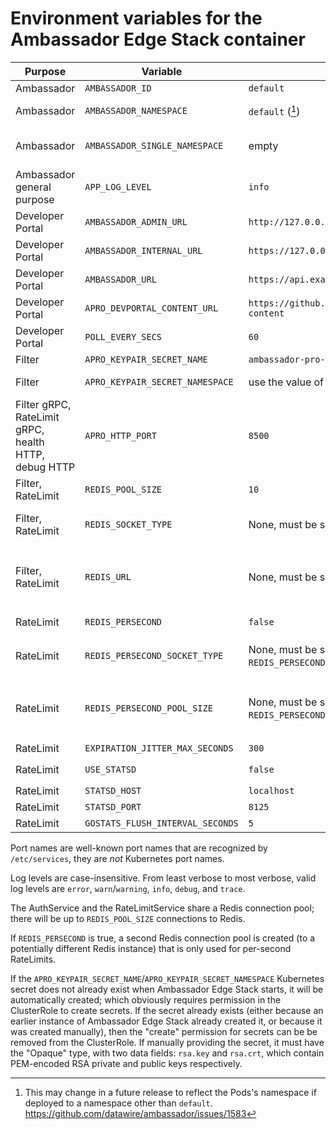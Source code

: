 # Environment variables for the Ambassador Edge Stack container


| Purpose | Variable | Default  | Value type    |
|----------------------------------	|---------------------------------------------------	|-------------------------------------------------------------------------------	|------------------------------------------------------	|
| Ambassador	| `AMBASSADOR_ID`	| `default`	| Plain string	|
| Ambassador	| `AMBASSADOR_NAMESPACE`	| `default` ([^1])	| Kubernetes namespace	|
| Ambassador	| `AMBASSADOR_SINGLE_NAMESPACE`	| empty	| Boolean; non-empty=true, empty=false	|
| Ambassador general purpose	| `APP_LOG_LEVEL`	| `info`	| Log level	|
| Developer Portal	| `AMBASSADOR_ADMIN_URL`	| `http://127.0.0.1:8877`	| URL	|
| Developer Portal	| `AMBASSADOR_INTERNAL_URL`	| `https://127.0.0.1:8443`	| URL	|
| Developer Portal	| `AMBASSADOR_URL`	| `https://api.example.com`	| URL	|
| Developer Portal	| `APRO_DEVPORTAL_CONTENT_URL`	| `https://github.com/datawire/devportal-content`	| git-remote URL	|
| Developer Portal	| `POLL_EVERY_SECS`	| `60`	| Integer	|
| Filter	| `APRO_KEYPAIR_SECRET_NAME`	| `ambassador-pro-keypair`	| Kubernetes name	|
| Filter	| `APRO_KEYPAIR_SECRET_NAMESPACE`	| use the value of `AMBASSADOR_NAMESPACE`	| Kubernetes namespace	|
| Filter gRPC, RateLimit gRPC, health HTTP, debug HTTP	| `APRO_HTTP_PORT`	| `8500`	| TCP port number or name	|
| Filter, RateLimit	| `REDIS_POOL_SIZE`	| `10`	| Integer	|
| Filter, RateLimit	| `REDIS_SOCKET_TYPE`	| None, must be set manually	| Go network such as `tcp` or `unix`; see [Go `net.Dial`][]	|
| Filter, RateLimit	| `REDIS_URL`	| None, must be set manually	| Go network address; for TCP this is a `host:port` pair; see [Go `net.Dial`][]	|
| RateLimit	| `REDIS_PERSECOND`	| `false`	| Boolean; [Go `strconv.ParseBool`][]	|
| RateLimit	| `REDIS_PERSECOND_SOCKET_TYPE`	| None, must be set manually (if `REDIS_PERSECOND`)	| Go network such as `tcp` or `unix`; see [Go `net.Dial`][]	|
| RateLimit	| `REDIS_PERSECOND_POOL_SIZE`	| None, must be set manually (if `REDIS_PERSECOND`)	| Go network address; for TCP this is a `host:port` pair; see [Go `net.Dial`][]	|
| RateLimit	| `EXPIRATION_JITTER_MAX_SECONDS`	| `300`	| Integer	|
| RateLimit	| `USE_STATSD`	| `false`	| Boolean; [Go `strconv.ParseBool`][]	|
| RateLimit	| `STATSD_HOST`	| `localhost`	| Hostname	|
| RateLimit	| `STATSD_PORT`	| `8125`	| Integer	|
| RateLimit	| `GOSTATS_FLUSH_INTERVAL_SECONDS`	| `5`	| Integer	|
<!--

  Intentionally omit `RLS_RUNTIME_DIR` from the above table; it exists
  for development purposes and isn't meant to be set by end users.

-->

Port names are well-known port names that are recognized by
`/etc/services`, they are *not* Kubernetes port names.

Log levels are case-insensitive. From least verbose to most verbose,
valid log levels are `error`, `warn`/`warning`, `info`, `debug`, and
`trace`.

The AuthService and the RateLimitService share a Redis connection
pool; there will be up to `REDIS_POOL_SIZE` connections to Redis.

If `REDIS_PERSECOND` is true, a second Redis connection pool is
created (to a potentially different Redis instance) that is only used
for per-second RateLimits.

If the `APRO_KEYPAIR_SECRET_NAME`/`APRO_KEYPAIR_SECRET_NAMESPACE`
Kubernetes secret does not already exist when Ambassador Edge Stack starts,
it will be automatically created; which obviously requires permission
in the ClusterRole to create secrets.  If the secret already exists
(either because an earlier instance of Ambassador Edge Stack already created
it, or because it was created manually), then the "create" permission
for secrets can be be removed from the ClusterRole.  If manually
providing the secret, it must have the "Opaque" type, with two data
fields: `rsa.key` and `rsa.crt`, which contain PEM-encoded RSA private
and public keys respectively.



[^1]: This may change in a future release to reflect the Pods's
    namespace if deployed to a namespace other than `default`.
    https://github.com/datawire/ambassador/issues/1583

[Go `net.Dial`]: https://golang.org/pkg/net/#Dial
[Go `strconv.ParseBool`]: https://golang.org/pkg/strconv/#ParseBool
